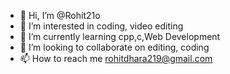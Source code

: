 - 👋 Hi, I’m @Rohit21o
- 👀 I’m interested in coding, video editing
- 🌱 I’m currently learning cpp,c,Web Development
- 💞️ I’m looking to collaborate on editing, coding
- 📫 How to reach me rohitdhara219@gmail.com

<!---
Rohit21o/Rohit21o is a ✨ special ✨ repository because its `README.md` (this file) appears on your GitHub profile.
You can click the Preview link to take a look at your changes.
--->
